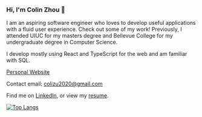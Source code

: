 ### Hi, I'm Colin Zhou 👋

I am an aspiring software engineer who loves to develop useful applications with a fluid user experience. Check out some of my work! Previously, I attended UIUC for my masters degree and Bellevue College for my undergraduate degree in Computer Science. 

I develop mostly using React and TypeScript for the web and am familiar with SQL.

[Personal Website](https://czhou578.github.io/v3/)

Contact email: colizu2020@gmail.com

Find me on [LinkedIn](https://www.linkedin.com/in/colin-z-84a1a0137/), or view my [resume](https://czhou578.github.io/v2/resume/resume.pdf).

[![Top Langs](https://github-readme-stats.vercel.app/api/top-langs/?username=anuraghazra&layout=compact)](https://github.com/anuraghazra/github-readme-stats)



<!--
**czhou578/czhou578** is a ✨ _special_ ✨ repository because its `README.md` (this file) appears on your GitHub profile.

Here are some ideas to get you started:

- 🔭 I’m currently working on ...
- 🌱 I’m currently learning ...
- 👯 I’m looking to collaborate on ...
- 🤔 I’m looking for help with ...
- 💬 Ask me about ...
- 📫 How to reach me: ...
- 😄 Pronouns: ...
- ⚡ Fun fact: ...
-->
